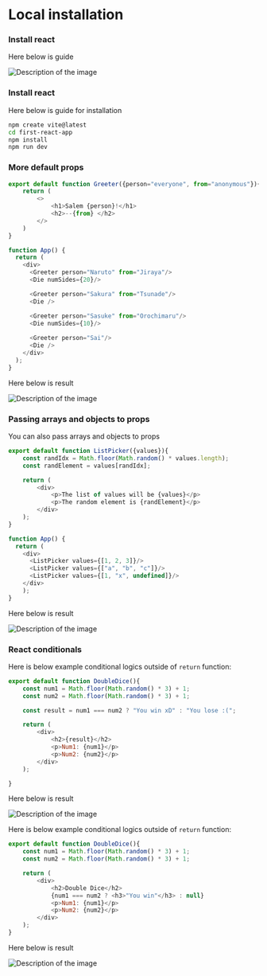 # Local installation

### Install react

Here below is guide

<img src="install.png" alt="Description of the image" style="border: 1px solid \#000;">



### Install react

Here below is guide for installation

```bash
npm create vite@latest
cd first-react-app
npm install
npm run dev
```



### More default props

```js
export default function Greeter({person="everyone", from="anonymous"}){
    return (
        <>
            <h1>Salem {person}!</h1>
            <h2>--{from} </h2>
        </>
    )
}
```

```js
function App() {
  return (
    <div>
      <Greeter person="Naruto" from="Jiraya"/>
      <Die numSides={20}/>

      <Greeter person="Sakura" from="Tsunade"/>
      <Die />

      <Greeter person="Sasuke" from="Orochimaru"/>
      <Die numSides={10}/>
          
      <Greeter person="Sai"/>
      <Die />
    </div>
  );
}
```


Here below is result 

<img src="example-defprops2.png" alt="Description of the image" style="border: 1px solid \#000;">



### Passing arrays and objects to props

You can also pass arrays and objects to props

```js
export default function ListPicker({values}){
    const randIdx = Math.floor(Math.random() * values.length);
    const randElement = values[randIdx];

    return (
        <div>
            <p>The list of values will be {values}</p>
            <p>The random element is {randElement}</p>
        </div>
    );
}

function App() {
  return (
    <div>
      <ListPicker values={[1, 2, 3]}/>
      <ListPicker values={["a", "b", "c"]}/>
      <ListPicker values={[1, "x", undefined]}/>
    </div>
    );
}
```

Here below is result 

<img src="example-props3.png" alt="Description of the image" style="border: 1px solid \#fff;">





### React conditionals

Here is below example conditional logics outside of `return` function:

```js
export default function DoubleDice(){
    const num1 = Math.floor(Math.random() * 3) + 1;
    const num2 = Math.floor(Math.random() * 3) + 1;

    const result = num1 === num2 ? "You win xD" : "You lose :(";

    return (
        <div>
            <h2>{result}</h2>
            <p>Num1: {num1}</p>
            <p>Num2: {num2}</p>
        </div>
    );

}
```

Here below is result 

<img src="example-cond.png" alt="Description of the image" style="border: 1px solid \#fff;">

Here is below example conditional logics outside of `return` function:

```js
export default function DoubleDice(){
    const num1 = Math.floor(Math.random() * 3) + 1;
    const num2 = Math.floor(Math.random() * 3) + 1;

    return (
        <div>
            <h2>Double Dice</h2>
            {num1 === num2 ? <h3>"You win"</h3> : null}
            <p>Num1: {num1}</p>
            <p>Num2: {num2}</p>
        </div>
    );
}
```

Here below is result 

<img src="example-condition2.png" alt="Description of the image" style="border: 1px solid \#fff;">
